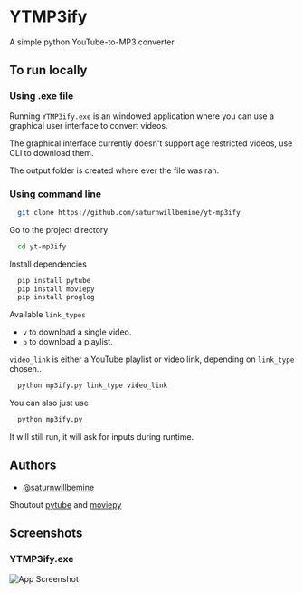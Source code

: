# YTMP3ify

A simple python YouTube-to-MP3 converter.


## To run locally


### Using .exe file

Running `YTMP3ify.exe` is an windowed application where you can use a graphical user interface to convert videos.

The graphical interface currently doesn't support age restricted videos, use CLI to download them.

The output folder is created where ever the file was ran.

### Using command line

```bash
  git clone https://github.com/saturnwillbemine/yt-mp3ify
```

Go to the project directory

```bash
  cd yt-mp3ify
```

Install dependencies

```bash
  pip install pytube
  pip install moviepy
  pip install proglog
```

Available `link_types`
- `v` to download a single video.
- `p` to download a playlist.


`video_link` is either a YouTube playlist or video link, depending on `link_type` chosen..

```bash
  python mp3ify.py link_type video_link
```

You can also just use 

```bash
  python mp3ify.py
```
It will still run, it will ask for inputs during runtime.

## Authors

- [@saturnwillbemine](https://www.github.com/saturnwillbemine)

Shoutout [pytube](https://github.com/pytube/pytube) and [moviepy](https://github.com/Zulko/moviepy)
## Screenshots

### YTMP3ify.exe

![App Screenshot](https://i.ibb.co/k9LCSF0/image-2023-10-09-163942239.png)

